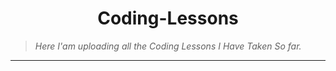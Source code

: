 <h1 align="center">Coding-Lessons</h1>
<blockquote>
  <p><i>Here I'am uploading all the Coding Lessons I Have Taken So far.</i></p>
</blockquote>
<hr>

